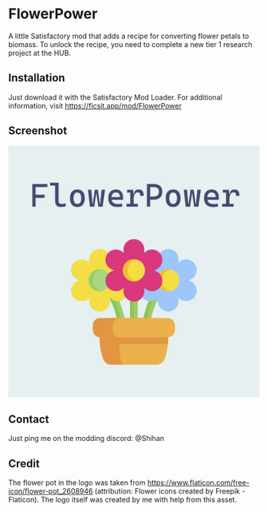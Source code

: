 # FlowerPower
A little Satisfactory mod that adds a recipe for converting flower petals to biomass. To unlock the recipe, you need to complete a new tier 1 research project at the HUB.

## Installation
Just download it with the Satisfactory Mod Loader. For additional information, visit https://ficsit.app/mod/FlowerPower

## Screenshot
![alt text](https://raw.githubusercontent.com/shihan42/FlowerPower/main/Docs/screenshot-1.jpg "A constructor using the new recipe")

## Contact
Just ping me on the modding discord: @Shihan

## Credit
The flower pot in the logo was taken from https://www.flaticon.com/free-icon/flower-pot_2608946 (attribution: Flower icons created by Freepik - Flaticon). The logo itself was created by me with help from this asset.
